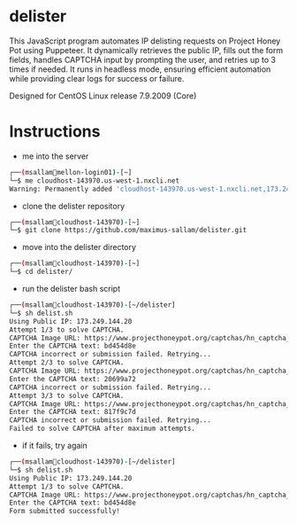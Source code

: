 # delister
This JavaScript program automates IP delisting requests on Project Honey Pot using Puppeteer. It dynamically retrieves the public IP, fills out the form fields, handles CAPTCHA input by prompting the user, and retries up to 3 times if needed. It runs in headless mode, ensuring efficient automation while providing clear logs for success or failure.

Designed for CentOS Linux release 7.9.2009 (Core)

# Instructions
- me into the server
```bash
┌──(msallam🦄mellon-login01)-[~]
└─$ me cloudhost-143970.us-west-1.nxcli.net
Warning: Permanently added 'cloudhost-143970.us-west-1.nxcli.net,173.249.144.20' (ECDSA) to the list of known hosts.
```

- clone the delister repository
```bash
┌──(msallam🦄cloudhost-143970)-[~]
└─$ git clone https://github.com/maximus-sallam/delister.git
```

- move into the delister directory
```bash
┌──(msallam🦄cloudhost-143970)-[~]
└─$ cd delister/
```

- run the delister bash script
```bash
┌──(msallam🦄cloudhost-143970)-[~/delister]
└─$ sh delist.sh
Using Public IP: 173.249.144.20
Attempt 1/3 to solve CAPTCHA.
CAPTCHA Image URL: https://www.projecthoneypot.org/captchas/hn_captcha_5f0ae3a6.jpg
Enter the CAPTCHA text: bd454d8e
CAPTCHA incorrect or submission failed. Retrying...
Attempt 2/3 to solve CAPTCHA.
CAPTCHA Image URL: https://www.projecthoneypot.org/captchas/hn_captcha_aa90399d.jpg
Enter the CAPTCHA text: 20699a72
CAPTCHA incorrect or submission failed. Retrying...
Attempt 3/3 to solve CAPTCHA.
CAPTCHA Image URL: https://www.projecthoneypot.org/captchas/hn_captcha_b71314a0.jpg
Enter the CAPTCHA text: 817f9c7d
CAPTCHA incorrect or submission failed. Retrying...
Failed to solve CAPTCHA after maximum attempts.
```

- if it fails, try again
```bash
┌──(msallam🦄cloudhost-143970)-[~/delister]
└─$ sh delist.sh
Using Public IP: 173.249.144.20
Attempt 1/3 to solve CAPTCHA.
CAPTCHA Image URL: https://www.projecthoneypot.org/captchas/hn_captcha_5f0ae3a6.jpg
Enter the CAPTCHA text: bd454d8e
Form submitted successfully!
```
